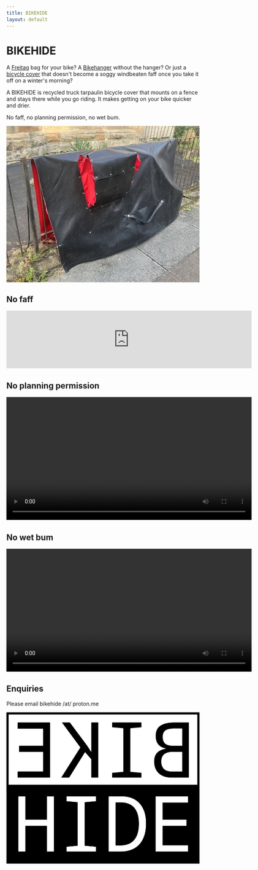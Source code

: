 ```yaml
---
title: BIKEHIDE
layout: default
---
```


# BIKEHIDE

A [Freitag](https://www.freitag.ch) bag for your bike? A [Bikehanger](https://cyclehoop.com/product-category/bikehangars/) without the hanger? Or just a [bicycle cover](https://www.amazon.com/s?k=bicycle+cover) that doesn't become a soggy windbeaten faff once you take it off on a winter's morning?

A BIKEHIDE is recycled truck tarpaulin bicycle cover that mounts on a fence and stays there while you go riding. It makes getting on your bike quicker and drier.

No faff, no planning permission, no wet bum.

![](cover.jpg)

## No faff


<iframe width="640" height="auto" src="http://www.youtube.com/embed/23lsDLwW4ag" frameborder="0" allowfullscreen="allowfullscreen"></iframe>



## No planning permission 

<video width="640" height="auto" controls>
  <source src="ph_mount.m4v" type='video/mp4; codecs="avc1.42E01E, mp4a.40.2"'></source>
  Your browser does not support the video tag.
</video> 

## No wet bum 

<video width="640" height="auto" controls>
  <source src="hose.m4v" type='video/mp4; codecs="avc1.42E01E, mp4a.40.2"'></source>
  Your browser does not support the video tag.
</video> 

## Enquiries

Please email bikehide /at/ proton.me

![](bikehideLogo.png)

